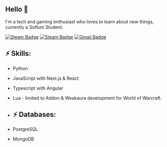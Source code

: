 <p align="center"><h2>Hello 👋</h2></p>

I'm a tech and gaming enthusiast who loves to learn about new things, currently a Softuni Student.


[![Steam Badge](https://img.shields.io/badge/Discord-7289DA?style=for-the-badge&logo=discord&logoColor=white
)](onokena)
[![Steam Badge](https://img.shields.io/badge/Steam-000000?style=for-the-badge&logo=steam&logoColor=white
)](https://www.steamcommunity.com/onokena/)
[![Gmail Badge](https://img.shields.io/badge/Gmail-D14836?style=for-the-badge&logo=gmail&logoColor=white
)](mailto:luiliev00@gmail.com)

## ⚡ Skills:
- Python
- JavaScript with Next.js & React
- Typescript with Angular
- Lua - limited to Addon & Weakaura development for World of Warcraft.

- ## ⚡ Databases:
- PostgreSQL
- MongoDB
